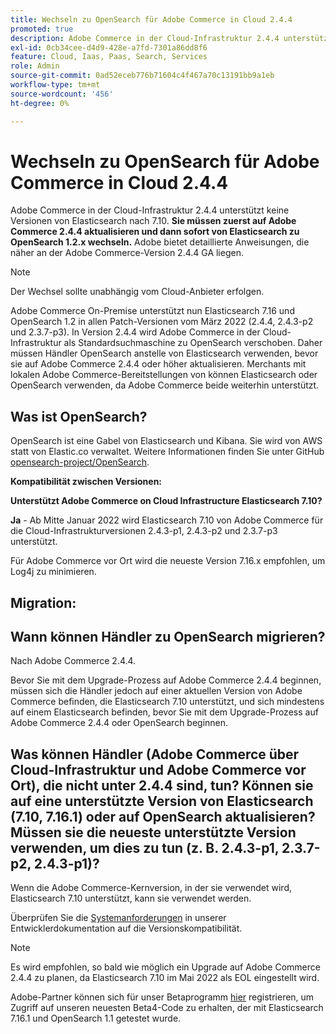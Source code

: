 ```yaml
---
title: Wechseln zu OpenSearch für Adobe Commerce in Cloud 2.4.4
promoted: true
description: Adobe Commerce in der Cloud-Infrastruktur 2.4.4 unterstützt keine Versionen von Elasticsearch nach 7.10. **Sie müssen zuerst auf Adobe Commerce 2.4.4 aktualisieren und dann sofort von Elasticsearch zu OpenSearch 1.2.x wechseln.** Adobe bietet detaillierte Anweisungen, die näher an der Adobe Commerce-Version 2.4.4 GA liegen.
exl-id: 0cb34cee-d4d9-428e-a7fd-7301a86dd8f6
feature: Cloud, Iaas, Paas, Search, Services
role: Admin
source-git-commit: 0ad52eceb776b71604c4f467a70c13191bb9a1eb
workflow-type: tm+mt
source-wordcount: '456'
ht-degree: 0%

---
```


# Wechseln zu OpenSearch für Adobe Commerce in Cloud 2.4.4

Adobe Commerce in der Cloud-Infrastruktur 2.4.4 unterstützt keine Versionen von Elasticsearch nach 7.10. **Sie müssen zuerst auf Adobe Commerce 2.4.4 aktualisieren und dann sofort von Elasticsearch zu OpenSearch 1.2.x wechseln.** Adobe bietet detaillierte Anweisungen, die näher an der Adobe Commerce-Version 2.4.4 GA liegen.

>[!NOTE]
>
>Der Wechsel sollte unabhängig vom Cloud-Anbieter erfolgen.

Adobe Commerce On-Premise unterstützt nun Elasticsearch 7.16 und OpenSearch 1.2 in allen Patch-Versionen vom März 2022 (2.4.4, 2.4.3-p2 und 2.3.7-p3). In Version 2.4.4 wird Adobe Commerce in der Cloud-Infrastruktur als Standardsuchmaschine zu OpenSearch verschoben. Daher müssen Händler OpenSearch anstelle von Elasticsearch verwenden, bevor sie auf Adobe Commerce 2.4.4 oder höher aktualisieren. Merchants mit lokalen Adobe Commerce-Bereitstellungen von können Elasticsearch oder OpenSearch verwenden, da Adobe Commerce beide weiterhin unterstützt.


## Was ist OpenSearch?

OpenSearch ist eine Gabel von Elasticsearch und Kibana. Sie wird von AWS statt von Elastic.co verwaltet. Weitere Informationen finden Sie unter GitHub [opensearch-project/OpenSearch](https://github.com/opensearch-project/OpenSearch).

**Kompatibilität zwischen Versionen:**

**Unterstützt Adobe Commerce on Cloud Infrastructure Elasticsearch 7.10?**

**Ja** - Ab Mitte Januar 2022 wird Elasticsearch 7.10 von Adobe Commerce für die Cloud-Infrastrukturversionen 2.4.3-p1, 2.4.3-p2 und 2.3.7-p3 unterstützt.

Für Adobe Commerce vor Ort wird die neueste Version 7.16.x empfohlen, um Log4j zu minimieren.

## Migration:

## Wann können Händler zu OpenSearch migrieren?

Nach Adobe Commerce 2.4.4.

Bevor Sie mit dem Upgrade-Prozess auf Adobe Commerce 2.4.4 beginnen, müssen sich die Händler jedoch auf einer aktuellen Version von Adobe Commerce befinden, die Elasticsearch 7.10 unterstützt, und sich mindestens auf einem Elasticsearch befinden, bevor Sie mit dem Upgrade-Prozess auf Adobe Commerce 2.4.4 oder OpenSearch beginnen.

## Was können Händler (Adobe Commerce über Cloud-Infrastruktur und Adobe Commerce vor Ort), die nicht unter 2.4.4 sind, tun? Können sie auf eine unterstützte Version von Elasticsearch (7.10, 7.16.1) oder auf OpenSearch aktualisieren? Müssen sie die neueste unterstützte Version verwenden, um dies zu tun (z. B. 2.4.3-p1, 2.3.7-p2, 2.4.3-p1)?

Wenn die Adobe Commerce-Kernversion, in der sie verwendet wird, Elasticsearch 7.10 unterstützt, kann sie verwendet werden.

Überprüfen Sie die [Systemanforderungen](https://experienceleague.adobe.com/docs/commerce-operations/installation-guide/system-requirements.html) in unserer Entwicklerdokumentation auf die Versionskompatibilität.

>[!NOTE]
>
>Es wird empfohlen, so bald wie möglich ein Upgrade auf Adobe Commerce 2.4.4 zu planen, da Elasticsearch 7.10 im Mai 2022 als EOL eingestellt wird.

Adobe-Partner können sich für unser Betaprogramm [hier](https://experienceleague.adobe.com/docs/commerce-operations/release/beta-program.html) registrieren, um Zugriff auf unseren neuesten Beta4-Code zu erhalten, der mit Elasticsearch 7.16.1 und OpenSearch 1.1 getestet wurde.
